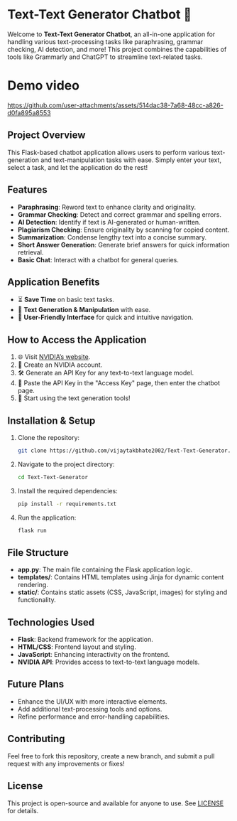 # Text-Text Generator Chatbot 🚀

Welcome to **Text-Text Generator Chatbot**, an all-in-one application for handling various text-processing tasks like paraphrasing, grammar checking, AI detection, and more! This project combines the capabilities of tools like Grammarly and ChatGPT to streamline text-related tasks.

# Demo video

https://github.com/user-attachments/assets/514dac38-7a68-48cc-a826-d0fa895a8553

## Project Overview
This Flask-based chatbot application allows users to perform various text-generation and text-manipulation tasks with ease. Simply enter your text, select a task, and let the application do the rest!

## Features
- **Paraphrasing**: Reword text to enhance clarity and originality.
- **Grammar Checking**: Detect and correct grammar and spelling errors.
- **AI Detection**: Identify if text is AI-generated or human-written.
- **Plagiarism Checking**: Ensure originality by scanning for copied content.
- **Summarization**: Condense lengthy text into a concise summary.
- **Short Answer Generation**: Generate brief answers for quick information retrieval.
- **Basic Chat**: Interact with a chatbot for general queries.

## Application Benefits
- ⏳ **Save Time** on basic text tasks.
- 📝 **Text Generation & Manipulation** with ease.
- 🎯 **User-Friendly Interface** for quick and intuitive navigation.

## How to Access the Application
1. 🌐 Visit [NVIDIA’s website](https://build.nvidia.com/nvidia/llama-3_1-nemotron-70b-instruct).
2. 🔑 Create an NVIDIA account.
3. 🛠️ Generate an API Key for any text-to-text language model.
4. 🔗 Paste the API Key in the "Access Key" page, then enter the chatbot page.
5. 💬 Start using the text generation tools!

## Installation & Setup
1. Clone the repository:
   ```bash
   git clone https://github.com/vijaytakbhate2002/Text-Text-Generator.git
   ```
2. Navigate to the project directory:
   ```bash
   cd Text-Text-Generator
   ```
3. Install the required dependencies:
   ```bash
   pip install -r requirements.txt
   ```
4. Run the application:
   ```bash
   flask run
   ```

## File Structure
- **app.py**: The main file containing the Flask application logic.
- **templates/**: Contains HTML templates using Jinja for dynamic content rendering.
- **static/**: Contains static assets (CSS, JavaScript, images) for styling and functionality.

## Technologies Used
- **Flask**: Backend framework for the application.
- **HTML/CSS**: Frontend layout and styling.
- **JavaScript**: Enhancing interactivity on the frontend.
- **NVIDIA API**: Provides access to text-to-text language models.

## Future Plans
- Enhance the UI/UX with more interactive elements.
- Add additional text-processing tools and options.
- Refine performance and error-handling capabilities.

## Contributing
Feel free to fork this repository, create a new branch, and submit a pull request with any improvements or fixes!

## License
This project is open-source and available for anyone to use. See [LICENSE](LICENSE) for details.
